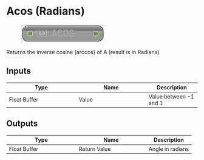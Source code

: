 # Acos (Radians)

<div align="left" data-full-width="false">

<figure><img src="Acos_(Radians).png" alt=""><figcaption></figcaption></figure>

</div>

Returns the inverse cosine (arccos) of A (result is in Radians)

## Inputs

<table>
<thead><tr><th width="170">Type</th><th width="170">Name</th><th>Description</th></tr></thead>
<tbody>
<tr><td>Float Buffer</td><td>Value</td><td>Value between -1 and 1</td></tr>
</tbody>
</table>

## Outputs

<table>
<thead><tr><th width="170">Type</th><th width="170">Name</th><th>Description</th></tr></thead>
<tbody>
<tr><td>Float Buffer</td><td>Return Value</td><td>Angle in radians</td></tr>
</tbody>
</table>
